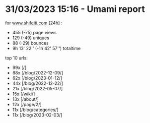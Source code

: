 # 31/03/2023 15:16 - Umami report
for www.shifeiti.com [24h] :

 - 455 (-75) page views
 - 129 (-49) uniques
 - 88 (-29) bounces
 - 9h 13' 22'' (-1h 42' 57'') totaltime


top 10 urls:
 - 99x [/]
 - 88x [/blog/2022-12-09/]
 - 62x [/blog/2023-01-12/]
 - 44x [/blog/2022-12-22/]
 - 21x [/blog/2022-05-07/]
 - 15x [/wiki/]
 - 13x [/about/]
 - 12x [/page/2/]
 - 11x [/blog/categories/]
 - 11x [/blog/2023-02-03/]


